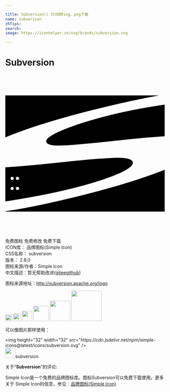 ```yaml
---

title: Subversion() ICON转svg、png下载
name: subversion
zhTips: 
search: 
image: https://iconhelper.cn/svg/brands/subversion.svg

---
```


# Subversion  <small style="font-size: 60%;font-weight: 100"></small>

<div id="svg" class="svg-wrap">
<svg role="img" viewBox="0 0 24 24" xmlns="http://www.w3.org/2000/svg"><title>Subversion icon</title><path d="M24 20.753v-6.306c-3.285 1.296-7.362 2.556-12.23 3.786-4.534 1.145-8.458 1.97-11.77 2.475v.045h24zM0 14.078v5.133c3.738-.55 7.116-1.206 10.13-1.967 2.962-.748 5.245-1.475 6.847-2.18 1.602-.703 2.34-1.297 2.22-1.78-.107-.42-.846-.635-2.217-.645-.703.01-1.67.06-2.904.15-1.236.09-2.774.234-4.61.426-2.85.304-5.216.537-7.1.694-.896.075-1.685.132-2.366.17zm1.035 2.95c.06 0 .114.025.16.07.046.046.07.103.07.166 0 .066-.024.12-.07.168-.047.045-.104.066-.164.066-.032 0-.064-.006-.092-.018-.03-.012-.054-.03-.075-.05-.023-.014-.04-.044-.05-.074 0-.015-.016-.045-.016-.09 0-.06.03-.12.075-.165s.105-.06.18-.06zm.81 0c.063 0 .117.025.165.07.045.046.066.103.066.166 0 .066-.022.12-.067.168-.06.045-.106.066-.18.066-.03 0-.06-.006-.09-.018s-.06-.03-.076-.05c-.03-.014-.045-.044-.06-.074-.015-.015-.015-.045-.015-.09 0-.06.014-.12.06-.165s.104-.06.164-.06zm-.81-1.51c.06 0 .114.022.16.07.046.045.07.1.07.165 0 .064-.024.12-.07.165s-.1.07-.164.07c-.065 0-.122-.024-.167-.07-.045-.045-.07-.102-.07-.165 0-.067.016-.123.06-.168s.106-.068.166-.068zm.81 0c.063 0 .117.022.165.07.045.045.066.1.066.165 0 .064-.022.12-.067.165-.06.045-.106.07-.18.07s-.12-.024-.166-.07c-.045-.045-.075-.102-.075-.165 0-.067.014-.123.06-.168s.104-.068.164-.068zM24 4.597V9.41c-1.635.1-3.68.277-6.138.534-2.49.27-4.52.48-6.093.615-1.576.15-2.713.226-3.41.24-1.363.03-2.09-.15-2.195-.554-.105-.45.705-1.05 2.445-1.77 1.74-.735 4.05-1.47 6.9-2.19 2.505-.63 5.34-1.185 8.49-1.65zm-.855-1.35c-3.255.605-6.627 1.35-10.114 2.23C7.587 6.852 3.244 8.22 0 9.573V3.248h23.146z"/></svg>
</div>
<detail full-name='subversion'></detail>

<div class="detail-page">
<p>
<span><span class="badge-success badge">免费图标</span> <span class="badge-success badge">免费修改</span>  <span class="badge-success badge">免费下载</span> </span>
<br/>
<span>
ICON库：
<span class="badge-secondary badge">品牌图标(Simple Icon)</span> 
</span>
<br/>
<span>
CSS名称：
<span class="badge-secondary badge">subversion</span> 
</span>

<br/>
<span>
版本：
<span class="badge-secondary badge">2.8.0</span> 
</span>
<br/>
<span>图标来源/作者：<span class="badge-light badge">Simple Icon</span></span> 
<br/>
<span class="zh-detail">中文描述：暂无<span class="help-link"><span>帮助改进</span>(<a href="https://gitee.com/liuwave/icon-helper/edit/master/json/brands/subversion.json" target="_blank" rel="noopener noreferrer">gitee</a><a href="https://github.com/liuwave/icon-helper/edit/master/json/brands/subversion.json" target="_blank" rel="noopener noreferrer">github</a></span>)</span><br/>
</p>
</div><div class="description description alert alert-light"><p>图标来源地址：<a href="http://subversion.apache.org/logo" target="_blank" rel="noopener noreferrer">http://subversion.apache.org/logo</a></p></div>
<div class="alert alert-dark">
<img height="21" width="21" src="https://cdn.jsdelivr.net/npm/simple-icons@latest/icons/subversion.svg" />
<img height="24" width="24" src="https://cdn.jsdelivr.net/npm/simple-icons@latest/icons/subversion.svg" />
<img height="32" width="32" src="https://cdn.jsdelivr.net/npm/simple-icons@latest/icons/subversion.svg" />
<img height="48" width="48" src="https://cdn.jsdelivr.net/npm/simple-icons@latest/icons/subversion.svg" />
<img height="64" width="64" src="https://cdn.jsdelivr.net/npm/simple-icons@latest/icons/subversion.svg" />
<img height="96" width="96" src="https://cdn.jsdelivr.net/npm/simple-icons@latest/icons/subversion.svg" />

</div>
<div>
  <p>可以像图片那样使用：    
  </p>
  <div class="alert alert-primary" style="font-size: 14px">
    &lt;img height="32" width="32" src="https://cdn.jsdelivr.net/npm/simple-icons@latest/icons/subversion.svg" /&gt;
    <copy-btn content='<img height="32" width="32" src="https://cdn.jsdelivr.net/npm/simple-icons@latest/icons/subversion.svg" />'></copy-btn>
  </div>
  <div class="alert alert-secondary">
    <img height="32" width="32" src="https://cdn.jsdelivr.net/npm/simple-icons@latest/icons/subversion.svg" />subversion
    <copy-btn content="subversion" btn-title="复制图标名称"></copy-btn>
  </div>
</div>
<div class="icon-detail__container">
<p>关于“<b>Subversion</b>”的评论:</p>
</div>
<Vssue title="关于“Subversion”的评论" />
<div><p>Simple Icon是一个免费的品牌图标库。图标Subversion可以免费下载使用。更多关于  Simple Icon的信息，参见：<a target="_blank" href="https://iconhelper.cn/brands.html">品牌图标(Simple Icon)</a>
</p></div>
